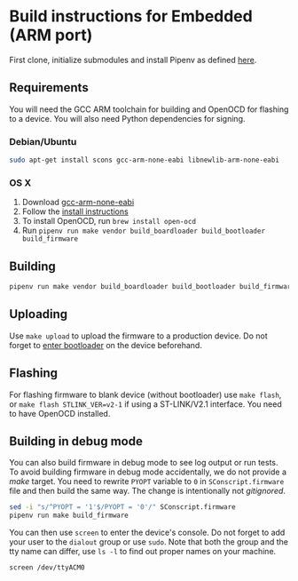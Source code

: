 # Build instructions for Embedded (ARM port)

First clone, initialize submodules and install Pipenv as defined [here](index.md).

## Requirements

You will need the GCC ARM toolchain for building and OpenOCD for flashing to a device.
You will also need Python dependencies for signing.

### Debian/Ubuntu

```sh
sudo apt-get install scons gcc-arm-none-eabi libnewlib-arm-none-eabi
```

### OS X

1. Download [gcc-arm-none-eabi](https://developer.arm.com/open-source/gnu-toolchain/gnu-rm/downloads)
2. Follow the [install instructions](https://launchpadlibrarian.net/287100883/readme.txt)
3. To install OpenOCD, run `brew install open-ocd`
4. Run `pipenv run make vendor build_boardloader build_bootloader build_firmware`

## Building

```sh
pipenv run make vendor build_boardloader build_bootloader build_firmware
```

## Uploading

Use `make upload` to upload the firmware to a production device. Do not forget to [enter bootloader](https://wiki.trezor.io/User_manual-Updating_the_Trezor_device_firmware__TT) on the device beforehand.

## Flashing

For flashing firmware to blank device (without bootloader) use `make flash`,
or `make flash STLINK_VER=v2-1` if using a ST-LINK/V2.1 interface.
You need to have OpenOCD installed.

## Building in debug mode

You can also build firmware in debug mode to see log output or run tests. To avoid building firmware in debug mode accidentally, we do not provide a _make_ target. You need to rewrite `PYOPT` variable to `0` in `SConscript.firmware` file and then build the same way. The change is intentionally not _gitignored_.

```sh
sed -i "s/^PYOPT = '1'$/PYOPT = '0'/" SConscript.firmware
pipenv run make build_firmware
```

You can then use `screen` to enter the device's console. Do not forget to add your user to the `dialout` group or use `sudo`. Note that both the group and the tty name can differ, use `ls -l` to find out proper names on your machine.

```sh
screen /dev/ttyACM0
```
